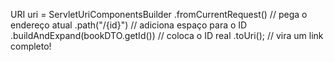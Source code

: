 URI uri = ServletUriComponentsBuilder
             .fromCurrentRequest()         // pega o endereço atual
             .path("/{id}")                // adiciona espaço para o ID
             .buildAndExpand(bookDTO.getId()) // coloca o ID real
             .toUri();                     // vira um link completo!
